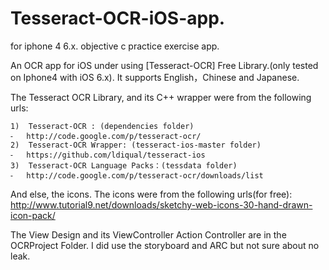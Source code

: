 Tesseract-OCR-iOS-app.
======================

for iphone 4 6.x. objective c practice exercise app.

An OCR app for iOS under using [Tesseract-OCR] Free Library.(only tested on Iphone4 with iOS 6.x). 
It supports English，Chinese and Japanese.

The Tesseract OCR Library, and its C++ wrapper were from the following urls:

	1)	Tesseract-OCR : (dependencies folder)
	⁃	http://code.google.com/p/tesseract-ocr/
	2)	Tesseract-OCR Wrapper: (tesseract-ios-master folder)
	⁃	https://github.com/ldiqual/tesseract-ios
	3)	Tesseract-OCR Language Packs：(tessdata folder)
	⁃	http://code.google.com/p/tesseract-ocr/downloads/list
	
And else, the icons. The icons were from the following urls(for free):
  http://www.tutorial9.net/downloads/sketchy-web-icons-30-hand-drawn-icon-pack/
  
  
The View Design and its ViewController Action Controller are in the OCRProject Folder.
I did use the storyboard and ARC but not sure about no leak. 
